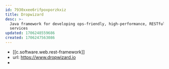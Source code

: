 ```yaml
---
id: 7930xxee6rifpoxporzkxiz
title: Dropwizard
desc: >-
  Java framework for developing ops-friendly, high-performance, RESTful web
  services
updated: 1706248559686
created: 1706247563086
---
```


- [[c.software.web.rest-framework]]
- url: https://www.dropwizard.io
- 